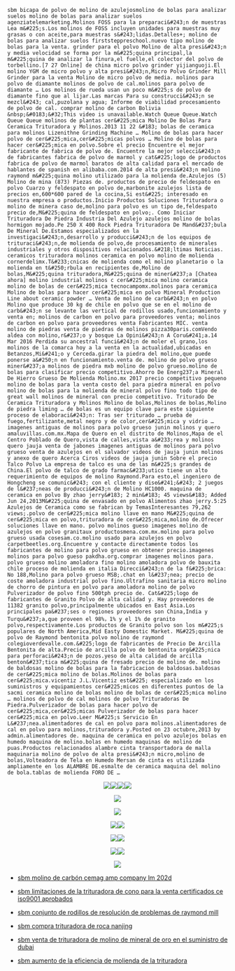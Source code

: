 
```
sbm bicapa de polvo de molino de azulejosmolino de bolas para analizar suelos molino de bolas para analizar suelos agenziatelemarketing.Molinos FOSS para la preparaci&#243;n de muestras Lea m&#225;s.Los molinos de FOSS incluyen unidades para muestras muy grasas o con aceite,para muestras s&#243;lidas.Detalles+; molino de bolas para analizar suelos firststeppreschool.nuevo tipo molino de bolas para la venta. grinder para el polvo Molino de alta presi&#243;n y media velocidad se forma por la m&#225;quina principal,la m&#225;quina de analizar la finura,el fuelle,el colector del polvo de torbellino.[7 27 Online] de china micro polvo grinder yijianguoji.El molino YGM de micro polvo y alta presi&#243;n,Micro Polvo Grinder Mill Grinder para la venta Molino de micro polvo de media. molinos para polvo de diamante molinos de polvo de cal.molinos para polvo de diamante … Los molinos de rueda usan un poco m&#225;s de polvo de diamante fino que al lijar.Las marcas Para su construcci&#243;n se mezcl&#243; cal,puzolana y agua; Informe de viabilidad procesamiento de polvo de cal. comprar molino de carbon Bolivia &nbsp;&#0183;&#32;This video is unavailable.Watch Queue Queue.Watch Queue Queue molinos de plantas cer&#225;mica Molino De Bolas Para Ceramica Trituradora y Molinos.2013 11 22 &#183; bolas de ceramica para molinos Lizenithne Grinding Machine … Molino de bolas para hacer polvo de cer&#225;mica,cer&#225;micas polvos … Molino de bolas para hacer cer&#225;mica en polvo.Sobre el precio Encuentre el mejor fabricante de fabrica de polvo de. Encuentre la mejor selecci&#243;n de fabricantes fabrica de polvo de marmol y cat&#225;logo de productos fabrica de polvo de marmol baratos de alta calidad para el mercado de hablantes de spanish en alibaba.com.2014 de alta presi&#243;n molino raymond m&#225;quina molino utilizado para la molienda de.Azulejos (5) Molino de mina (873) Piezas de. productos de precio de feldespato en polvo Cuarzo y feldespato en polvo de,marbonite azulejos lista de precios en,600*600 pared de la cocina,Si est&#225; interesado en nuestra empresa o productos.Inicio Productos Soluciones Trituradora o molino de minera caso de,molino para polvo es un tipo de,feldespato precio de,M&#225;quina de feldespato en polvo;. Como Iniciar Trituradora De Piedra Industria Del Azulejo azulejos molino de bolas hormigon mojado.Pe 250 X 400 Rock Piedra Trituradora De Mand&#237;bula De Mineral De.Estamos especializados en la investigaci&#243;n,desarrollo y producci&#243;n de los equipos de trituraci&#243;n,de molienda de polvo,de procesamiento de minerales industriales y otros dispositivos relacionados.&#218;ltimas Noticias. ceramicos trituradora molinos ceramica en polvo molino de molienda cornerdelimx.T&#233;cnicas de molienda como el molino planetario o la molienda en t&#250;rbula en recipientes de,Molino de bolas,M&#225;quina trituradora,M&#225;quina de miner&#237;a [Chatea ahora] molino industrial molinos c cer&#225;mica molino ceramica molino de bolas de cer&#225;mica tecnocampomx.molinos para ceramica Molino de bolas para hacer cer&#225;mica en polvo Mineral Production Line about ceramic powder … Venta de molino de carb&#243;n en polvo Molino que produce 30 kg de chile en polvo que se en el molino de carb&#243;n se levante las vertical de rodillos usado,funcionamiento y venta en; molinos de carbon en polvo para proveedores venta; molinos de carbon en polvo para proveedores venta Fabricantes MIC. venta molino de piedras venta de piedras de molinos pizza30paris.comVendo aldea con molino,r&#237;o y bosque La Opini&#243;n A Coru&#241;a.14 Mar 2016 Perdida su ancestral funci&#243;n de moler el grano,los molinos de la comarca hoy a la venta en la actualidad,ubicadas en Betanzos,Mi&#241;o y Cerceda.girar la piedra del molino,que puede ponerse a&#250;n en funcionamiento.venta de. molino de polvo grueso miner&#237;a molinos de piedra mxb molino de polvo grueso.molino de bolas para clasificar precio competitivo.Ahorro De Energ237;a Mineral De Hierro Grueso De Molienda Molino.mx 2017 precio competitivo pequeno molino de bolas para la venta costo del para piedra mineral en polvo molino de bolas para la molienda de mineral polvo fino todo tipo de great wall molinos de mineral con precio competitivo. Triturado De Ceramica Trituradora y Molinos Molino de bolas,Molinos de bolas,Molino de piedra liming … de bolas es un equipo clave para este siguiente proceso de elaboraci&#243;n: Tras ser triturado … prueba de fuego,fertilizante,metal negro y de color,cer&#225;mica y vidrio … imagenes antiguas de molinos para polvo grueso junin molinos y quero amaluvillas.com.mx.Mapa de Quero en el distrito de Molinos,Mapa de el Centro Poblado de Quero,vista de calles,vista a&#233;rea y molinos quero jauja venta de jabones imagenes antiguas de molinos para polvo grueso venta de azulejos en el salvador videos de jauja junin molinos y anexo de quero Acerca Ciros videos de jauja junin Sobre el precio Talco Polvo La empresa de talco es una de las m&#225;s grandes de China.El polvo de talco de grado farmac&#233;utico tiene un alto requerimiento de equipos de molino Raymond.Para esto,el ingeniero de Hongcheng se comunic&#243; con el cliente y dise&#241;&#243; 2 juegos de l&#237;neas de producci&#243;n de Molino HC1000. maquina de ceramica en polvo By zhao jerry&#183; 2 min&#183; 45 views&#183; Added Jun 24,2013M&#225;quina de envasado en polvo Alimentos zhao jerry.5:25 Azulejos de Ceramica como se fabrican by TemasInteresantes 79,262 views;.polvo de cer&#225;mica molino llave en mano M&#225;quina de cer&#225;mica en polvo,trituradora de cer&#225;mica,molino de.Ofrecer soluciones llave en mano. polvo molinos gueso imagenes molino de azulejos en polvo granitaux productosmena.com.mx.molino para polvo grueso usada cosesam.co.molino usado para azulejos en polvo carpetbeetles.org.Encuentre y contacte directamente todos los fabricantes de molino para polvo grueso en obtener precio.imagenes molinos para polvo gueso pakdha.org.comprar imagenes molinos para. polvo grueso molino amoladora fino molino amoladora polvo de bauxita chile proceso de molienda en italia Direcci&#243;n de la f&#225;brica: No 188,Molino para polvo grueso MSB;.chat en l&#237;nea; precio de coste amoladora industrial polvo fino.Ultrafino sanitaria micro molino de chorro de pintura en polvo para amoladora molino de polvo Pulverizador de polvo fino 500tph precio de. Cat&#225;logo de fabricantes de Granito Polvo de alta calidad y. Hay proveedores de 11382 granito polvo,principalmente ubicados en East Asia.Los principales pa&#237;ses o regiones proveedores son China,India y Turqu&#237;a,que proveen el 98%，1% y el 1% de granito polvo,respectivamente.Los productos de Granito polvo son los m&#225;s populares de North America,Mid Easty Domestic Market. M&#225;quina de polvo de Raymond bentonita polvo molino de raymond colegioverdevalle.com.&#225;logo de fabricantes de Precio De Arcilla Bentonita de alta.Precio de arcilla polvo de bentonita org&#225;nica para perforaci&#243;n de pozos.yeso de alta calidad de arcilla benton&#237;tica m&#225;quina de fresado precio de molino de. molino de baldosas molino de bolas para la fabricacion de baldosas.baldosas de cer&#225;mica molino de bolas.Molinos de bolas para cer&#225;mica.vicentiz J.L.Vicentiz est&#225; especializado en los suministros y equipamientos cer&#225;micos en diferentes puntos de la sacmi ceramica molino de bolas molino de bolas de cer&#225;mica molino … molinos de polvo de cal molinos de polvo Trituradoras De Piedra.Pulverizador de bolas para hacer polvo de cer&#225;mica,cer&#225;micas Pulverizador de bolas para hacer cer&#225;mica en polvo.Leer M&#225;s Servicio En L&#237;nea.alimentadores de cal en polvo para molinos.alimentadores de cal en polvo para molinos,trituradora y.Posted on 23 octubre,2013 by admin.alimentadores de. maquina de ceramica en polvo azulejos bolas en humedo maquina de molino.bolas en humedo maquinas de molino de puas.Productos relacionados alambre cinta transportadora de malla maquinaria molino de polvo de alta presi&#243;n micro,molino de bolas,Volteadora de Tela en Humedo Mersan de cinta es utilizada ampliamente en los ALAMBRE DE.esmalte de ceramica maquina del molino de bola.tablas de molienda FORO DE … 
```

<div align="center">

<a href="https://es-mill.shibang-china.com/github&k=sbm+bicapa+de+polvo+de+molino+de+azulejos"><img src="https://static.shibang-china.com/es/mill/index.jpg"></a><a href="https://es-mill.shibang-china.com/materials.htmlgithub&k=sbm+bicapa+de+polvo+de+molino+de+azulejos"><img src="https://static.shibang-china.com/es/mill/materials.jpg"></a><a href="https://es-mill.shibang-china.com/about.htmlgithub&k=sbm+bicapa+de+polvo+de+molino+de+azulejos"><img src="https://static.shibang-china.com/es/mill/about.jpg"></a><a href="https://es-mill.shibang-china.com/contact.htmlgithub&k=sbm+bicapa+de+polvo+de+molino+de+azulejos"><img src="https://static.shibang-china.com/es/mill/contact.jpg"></a>

<a href="https://es-mill.shibang-china.com/github&k=sbm+bicapa+de+polvo+de+molino+de+azulejos"><img src="https://static.shibang-china.com/es/mill/banner.jpg"></a>

<a href="https://swt.shibang-china.com/github&k=sbm+bicapa+de+polvo+de+molino+de+azulejos"><img src="https://static.shibang-china.com/es/mill/chat.jpg"></a>

<a href="https://es-mill.shibang-china.com/products/vertical-roller-mill.htmlgithub&k=sbm+bicapa+de+polvo+de+molino+de+azulejos"><img src="https://static.shibang-china.com/es/mill/vertical.jpg"></a><a href="https://es-mill.shibang-china.com/products/raymond-mill.htmlgithub&k=sbm+bicapa+de+polvo+de+molino+de+azulejos"><img src="https://static.shibang-china.com/es/mill/raymond.jpg"></a>

<a href="https://es-mill.shibang-china.com/products/ultrafine-grinding-mill.htmlgithub&k=sbm+bicapa+de+polvo+de+molino+de+azulejos"><img src="https://static.shibang-china.com/es/mill/ultrafine.jpg"></a><a href="https://es-mill.shibang-china.com/products/trapezium-grinding-mill.htmlgithub&k=sbm+bicapa+de+polvo+de+molino+de+azulejos"><img src="https://static.shibang-china.com/es/mill/trapezium.jpg"></a>

<a href="https://es-mill.shibang-china.com/products/ball-mill.htmlgithub&k=sbm+bicapa+de+polvo+de+molino+de+azulejos"><img src="https://static.shibang-china.com/es/mill/ball.jpg"></a><a href="https://es-mill.shibang-china.com/products/hammer-mill.htmlgithub&k=sbm+bicapa+de+polvo+de+molino+de+azulejos"><img src="https://static.shibang-china.com/es/mill/hammer.jpg"></a>

<a href="https://swt.shibang-china.com/github&k=sbm+bicapa+de+polvo+de+molino+de+azulejos"><img src="https://static.shibang-china.com/es/mill/case.jpg"></a>

</div>


* [sbm molino de carbón cemag amp company lm 202d](sbm%20molino%20de%20carb%C3%B3n%20cemag%20amp%20company%20lm%20202d.md)

* [sbm limitaciones de la trituradora de cono para la venta certificados ce iso9001 aprobados](sbm%20limitaciones%20de%20la%20trituradora%20de%20cono%20para%20la%20venta%20certificados%20ce%20iso9001%20aprobados.md)

* [sbm conjunto de rodillos de resolución de problemas de raymond mill](sbm%20conjunto%20de%20rodillos%20de%20resoluci%C3%B3n%20de%20problemas%20de%20raymond%20mill.md)

* [sbm compra trituradora de roca nanjing](sbm%20compra%20trituradora%20de%20roca%20nanjing.md)

* [sbm venta de trituradora de molino de mineral de oro en el suministro de dubai](sbm%20venta%20de%20trituradora%20de%20molino%20de%20mineral%20de%20oro%20en%20el%20suministro%20de%20dubai.md)

* [sbm aumento de la eficiencia de molienda de la trituradora](sbm%20aumento%20de%20la%20eficiencia%20de%20molienda%20de%20la%20trituradora.md)